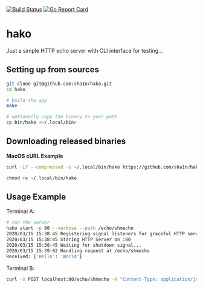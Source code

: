 [![Build Status](https://travis-ci.org/sha1n/hako.svg?branch=master)](https://travis-ci.org/sha1n/hako) [![Go Report Card](https://goreportcard.com/badge/sha1n/hako)](https://goreportcard.com/report/sha1n/hako)

# hako
Just a simple HTTP echo server with CLI interface for testing...


## Setting up from sources
```bash
git clone git@github.com:sha1n/hako.git
cd hako

# build the app
make

# optionally copy the binary to your path
cp bin/hako <~/.local/bin>
```

## Downloading released binaries

**MacOS cURL Example**
```bash
curl -Lf --compressed -o ~/.local/bin/hako https://github.com/sha1n/hako/releases/download/v0.3.0/hako-darwin-amd64

chmod +x ~/.local/bin/hako
```

## Usage Example
Terminal A:
```bash 
# run the server
hako start -p 80 --verbose --path /echo/shmecho
2020/03/15 15:38:45 Registering signal listeners for graceful HTTP server shutdown..
2020/03/15 15:38:45 Staring HTTP Server on :80
2020/03/15 15:38:45 Waiting for shutdown signal...
2020/03/15 15:39:02 Handling request at /echo/shmecho
Received: {'Hello': 'World'}
```
Terminal B:
```bash 
curl -X POST localhost:80/echo/shmecho -H "Content-Type: application/json" --data "{'Hello': 'World'}"
```
